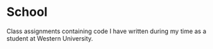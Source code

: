 # School
Class assignments containing code I have written during my time as a student at Western University.
